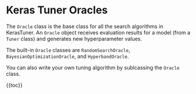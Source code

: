 # Keras Tuner Oracles

The `Oracle` class is the base class for all the search algorithms in KerasTuner. 
An `Oracle` object receives evaluation results for a model (from a `Tuner` class)
and generates new hyperparameter values.

The built-in `Oracle` classes are
`RandomSearchOracle`, `BayesianOptimizationOracle`, and `HyperbandOracle`.

You can also write your own tuning algorithm by sublcassing the `Oracle` class.

{{toc}}
